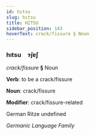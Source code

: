 ```yaml
---
id: hıtsu
slug: hıtsu
title: HITSU
sidebar_position: 143
hoverText: crack/fissure § Noun
---
```


### hıtsu&emsp;<span kind="abugida">ɂ̆ȷɐʃ</span>

*crack/fissure* **§** Noun

**Verb**: to be a crack/fissure

**Noun**: crack/fissure

**Modifier**: crack/fissure-related

German Ritze undefined

*Germanic Language Family*